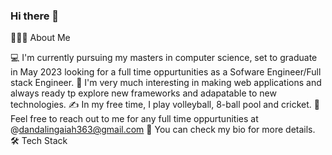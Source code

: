 ### Hi there 👋

👨🏻‍💻  About Me

💻   I'm currently pursuing my masters in computer science, set to graduate in May 2023 looking for a full time oppurtunities as a Sofware Engineer/Full stack Engineer.
🌱   I'm very much interesting in making web applications and always ready tp explore new frameworks and adapatable to new technologies.
✍️  In my free time, I play volleyball, 8-ball pool and cricket.
💬  Feel free to reach out to me for any full time oppurtunities at @dandalingaiah363@gmail.com
📄  You can check my bio  for more details.
🛠  Tech Stack
